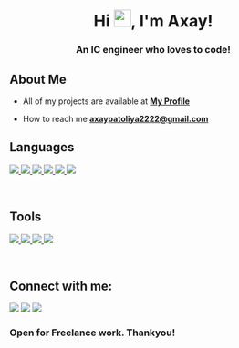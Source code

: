 <h1 align="center">Hi <img src="https://raw.githubusercontent.com/MartinHeinz/MartinHeinz/master/wave.gif" width="30px">, I'm Axay!</h1>
<h3 align="center">An IC engineer who loves to code!</h3>


## About Me

- All of my projects are available at **[My Profile](https://github.io/AxayPatoliya/)**

- How to reach me **axaypatoliya2222@gmail.com**

## Languages 

<p align="left"> 
    <a href="https://www.w3.org/html/" target="_blank"> <img src="https://img.icons8.com/color/48/000000/html-5.png"/> </a> 
    <a href="https://www.w3schools.com/css/" target="_blank"> <img src="https://img.icons8.com/color/48/000000/css3.png"/> </a> 
    <a href="https://getbootstrap.com" target="_blank"> <img src="https://img.icons8.com/color/48/000000/bootstrap.png"/> </a> 
    <a href="https://www.python.org" target="_blank"> <img src="https://img.icons8.com/color/48/000000/python.png"/> </a>
    <a href="https://www.python.org" target="_blank"> <img src="https://img.icons8.com/color/48/000000/javascript.png"/> </a>
    <a href="https://www.python.org" target="_blank"> <img src="https://img.icons8.com/color/48/000000/c.png"/> </a>
</p>
<br/>

## Tools

<p align="left">
    <a href="https://www.jetbrains.com/pycharm/" target="_blank"> <img src="https://img.icons8.com/color/50/000000/pycharm.png"/> </a>
    <a href="https://visualstudio.microsoft.com/" target="_blank"> <img src="https://img.icons8.com/color/48/000000/visual-studio.png"/> </a>
    <a href="https://visualstudio.microsoft.com/" target="_blank"> <img src="https://img.icons8.com/color/48/000000/atom-editor.png"/> </a>
    <a href="https://visualstudio.microsoft.com/" target="_blank"> <img src="https://img.icons8.com/color/48/000000/linux.png"/> </a>
</p>    
<br/>

## Connect with me:
<p align="left">

<a href = "www.linkedin.com/in/axay-patoliya-0458921b8"><img src="https://img.icons8.com/fluent/48/000000/linkedin.png"/></a>
<a href = "https://twitter.com/AxayPatoliya2"><img src="https://img.icons8.com/fluent/48/000000/twitter.png"/></a>
<a href = "https://www.instagram.com/axay_11/"><img src="https://img.icons8.com/fluent/48/000000/instagram-new.png"/></a>

</p>

### Open for Freelance work. Thankyou!

</p>
